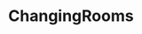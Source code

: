 ---
title: ChangingRooms
crosslinks:
- stocking_paradise
- nsfw
- AmandaSeyfriedNUDE
- VictoriaRaeBlack
- rhettal
- GirlsWithiPhones
---